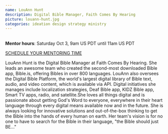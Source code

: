 ```yaml
---
name: LouAnn Hunt
description: Digital Bible Manager, Faith Comes By Hearing
picture: louann-hunt.jpg 
categories: ideation design strategy ministry
---
```


<br>
<b>Mentor hours</b>: Saturday Oct 3, 9am US PDT until 11am US PDT

<a class="button small special"
href="https://louannhunt.youcanbook.me"
target="_blank">SCHEDULE YOUR MENTORING
TIME</a>
</b>
<p>
LouAnn Hunt is the Digital Bible Manager at Faith Comes By Hearing. She leads an awesome team who created the second-most downloaded Bible app, Bible.is, offering Bibles in over 800 languages. LouAnn also oversees the Digital Bible Platform, the world's largest digital library of Bible text, audio, and video content, which is available via API. Digital initiatives she manages include localization strategies, Deaf Bible app, KIDZ Bible app, Smart TV apps, radio, and satellite.She loves all things digital and is passionate about getting God's Word to everyone, everywhere in their heart language through every digital means available now and in the future. She is always looking for innovative solutions and out-of-the-box thinking to get the Bible into the hands of every human on earth. Her team's vision is for no one to have to search for the Bible in their language, "the Bible should just BE..."
</p>